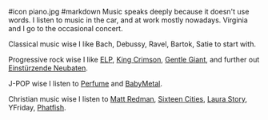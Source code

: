 #icon piano.jpg
#markdown
Music speaks deeply because it doesn't use words. I listen to music in the
car, and at work mostly nowadays. Virginia and I go to the occasional concert.

Classical music wise I like Bach, Debussy, Ravel, Bartok, Satie to start with.

Progressive rock wise I like [ELP](http://www.emersonlakepalmer.com/),
[King Crimson](https://www.dgmlive.com/), [Gentle Giant](https://www.blazemonger.com/GG/Gentle_Giant_Home_Page),
and further out [Einst&uuml;rzende Neubaten](https://neubauten.org/).

J-POP wise I listen to [Perfume](http://www.perfume-web.jp/) and
[BabyMetal](https://www.babymetal.com/en/).

Christian music wise I listen to [Matt Redman](http://mattredman.com/),
[Sixteen Cities](https://www.revenantworship.com),
[Laura Story](https://laurastorymusic.com/),
YFriday, [Phatfish](http://www.phatfish.net/).
